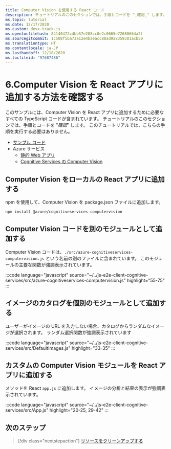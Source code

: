 ```yaml
---
title: Computer Vision を使用する React コード
description: チュートリアルのこのセクションでは、手順とコードを "_確認_" します。 このチュートリアルでは、こちらの手順を実行する必要はありません。
ms.topic: tutorial
ms.date: 12/17/2020
ms.custom: devx-track-js
ms.openlocfilehash: 84140472c4bb57e208cc0e2c0665e72680664a2f
ms.sourcegitcommit: 1c508f5ba73a12e4baeacc88ad9a8359301acb50
ms.translationtype: HT
ms.contentlocale: ja-JP
ms.lasthandoff: 12/18/2020
ms.locfileid: "97687486"
---
```

# <a name="6-review-how-to-add-computer-vision-to-the-react-app"></a>6.Computer Vision を React アプリに追加する方法を確認する

このサンプルには、Computer Vision を React アプリに追加するために必要なすべての TypeScript コードが含まれています。 チュートリアルのこのセクションでは、手順とコードを "_確認_" します。 このチュートリアルでは、こちらの手順を実行する必要はありません。 

* [サンプル コード](https://github.com/Azure-Samples/js-e2e-client-cognitive-services)
* Azure サービス
    * [静的 Web アプリ](https://docs.microsoft.com/azure/static-web-apps)
    * [Cognitive Services の Computer Vision](https://docs.microsoft.com/azure/cognitive-services/computer-vision/)

## <a name="add-computer-vision-to-local-react-app"></a>Computer Vision をローカルの React アプリに追加する

npm を使用して、Computer Vision を package.json ファイルに追加します。 

```bash
npm install @azure/cognitiveservices-computervision 
```

## <a name="add-computer-vision-code-as-separate-module"></a>Computer Vision コードを別のモジュールとして追加する

Computer Vision コードは、`./src/azure-cognitiveservices-computervision.js` という名前の別のファイルに含まれています。 このモジュールの主要な関数が強調表示されています。 

:::code language="javascript" source="~/../js-e2e-client-cognitive-services/src/azure-cognitiveservices-computervision.js" highlight="55-75" :::

## <a name="add-catalog-of-images-as-separate-module"></a>イメージのカタログを個別のモジュールとして追加する

ユーザーがイメージの URL を入力しない場合、カタログからランダムなイメージが選択されます。 ランダム選択関数が強調表示されています 

:::code language="javascript" source="~/../js-e2e-client-cognitive-services/src/DefaultImages.js" highlight="33-35" :::

## <a name="add-custom-computer-vision-module-to-react-app"></a>カスタムの Computer Vision モジュールを React アプリに追加する

メソッドを React `app.js` に追加します。 イメージの分析と結果の表示が強調表示されています。

:::code language="javascript" source="~/../js-e2e-client-cognitive-services/src/App.js" highlight="20-25, 29-42" :::

## <a name="next-step"></a>次のステップ

> [!div class="nextstepaction"]
> [リソースをクリーンアップする](clean-up-resources.md) 